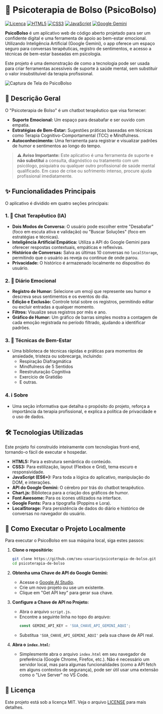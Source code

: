 # 🧠 Psicoterapia de Bolso (PsicoBolso)

[![Licença](https://img.shields.io/badge/licença-MIT-blue.svg)](https://opensource.org/licenses/MIT)
[![HTML5](https://img.shields.io/badge/HTML5-E34F26?style=for-the-badge&logo=html5&logoColor=white)](https://developer.mozilla.org/pt-BR/docs/Web/HTML)
[![CSS3](https://img.shields.io/badge/CSS3-1572B6?style=for-the-badge&logo=css3&logoColor=white)](https://developer.mozilla.org/pt-BR/docs/Web/CSS)
[![JavaScript](https://img.shields.io/badge/JavaScript-F7DF1E?style=for-the-badge&logo=javascript&logoColor=black)](https://developer.mozilla.org/pt-BR/docs/Web/JavaScript)
[![Google Gemini](https://img.shields.io/badge/Google%20Gemini-4285F4?style=for-the-badge&logo=google&logoColor=white)](https://ai.google.dev/)

**PsicoBolso** é um aplicativo web de código aberto projetado para ser um confidente digital e uma ferramenta de apoio ao bem-estar emocional. Utilizando Inteligência Artificial (Google Gemini), o app oferece um espaço seguro para conversas terapêuticas, registro de sentimentos, e acesso a técnicas de bem-estar baseadas em psicologia.

Este projeto é uma demonstração de como a tecnologia pode ser usada para criar ferramentas acessíveis de suporte à saúde mental, sem substituir o valor insubstituível da terapia profissional.

![Captura de Tela do PsicoBolso](https://i.imgur.com/your-screenshot-url.png) <!-- SUBSTITUA PELO LINK DA SUA CAPTURA DE TELA -->

## 📜 Descrição Geral

O "Psicoterapia de Bolso" é um chatbot terapêutico que visa fornecer:
*   **Suporte Emocional:** Um espaço para desabafar e ser ouvido com empatia.
*   **Estratégias de Bem-Estar:** Sugestões práticas baseadas em técnicas como Terapia Cognitivo-Comportamental (TCC) e Mindfulness.
*   **Autoconhecimento:** Uma ferramenta para registrar e visualizar padrões de humor e sentimentos ao longo do tempo.

> **⚠️ Aviso Importante:** Este aplicativo é uma ferramenta de suporte e **não substitui** a consulta, diagnóstico ou tratamento com um psicólogo, psiquiatra ou qualquer outro profissional de saúde mental qualificado. Em caso de crise ou sofrimento intenso, procure ajuda profissional imediatamente.

## ✨ Funcionalidades Principais

O aplicativo é dividido em quatro seções principais:

### 1. 💬 Chat Terapêutico (IA)
*   **Dois Modos de Conversa:** O usuário pode escolher entre "Desabafar" (foco em escuta ativa e validação) ou "Buscar Soluções" (foco em estratégias e técnicas).
*   **Inteligência Artificial Empática:** Utiliza a API do Google Gemini para oferecer respostas contextuais, empáticas e reflexivas.
*   **Histórico de Conversas:** Salva as últimas 10 conversas no `localStorage`, permitindo que o usuário as reveja ou continue de onde parou.
*   **Privacidade:** O histórico é armazenado localmente no dispositivo do usuário.

### 2. 📓 Diário Emocional
*   **Registro de Humor:** Selecione um emoji que represente seu humor e descreva seus sentimentos e os eventos do dia.
*   **Edição e Exclusão:** Controle total sobre os registros, permitindo editar ou excluir entradas a qualquer momento.
*   **Filtros:** Visualize seus registros por mês e ano.
*   **Gráfico de Humor:** Um gráfico de barras simples mostra a contagem de cada emoção registrada no período filtrado, ajudando a identificar padrões.

### 3. 🧘 Técnicas de Bem-Estar
*   Uma biblioteca de técnicas rápidas e práticas para momentos de ansiedade, tristeza ou sobrecarga, incluindo:
    *   Respiração Diafragmática
    *   Mindfulness de 5 Sentidos
    *   Reestruturação Cognitiva
    *   Exercício de Gratidão
    *   E outras.

### 4. ℹ️ Sobre
*   Uma seção informativa que detalha o propósito do projeto, reforça a importância da terapia profissional, e explica a política de privacidade e o uso de dados.

## 🛠️ Tecnologias Utilizadas

Este projeto foi construído inteiramente com tecnologias front-end, tornando-o fácil de executar e hospedar.

*   **HTML5:** Para a estrutura semântica do conteúdo.
*   **CSS3:** Para estilização, layout (Flexbox e Grid), tema escuro e responsividade.
*   **JavaScript (ES6+):** Para toda a lógica do aplicativo, manipulação do DOM, e interações.
*   **API do Google Gemini:** O cérebro por trás do chatbot terapêutico.
*   **Chart.js:** Biblioteca para a criação dos gráficos de humor.
*   **Font Awesome:** Para os ícones utilizados na interface.
*   **Google Fonts:** Para a tipografia (Poppins e Lora).
*   **LocalStorage:** Para persistência de dados do diário e histórico de conversas no navegador do usuário.

## 🚀 Como Executar o Projeto Localmente

Para executar o PsicoBolso em sua máquina local, siga estes passos:

1.  **Clone o repositório:**
    ```bash
    git clone https://github.com/seu-usuario/psicoterapia-de-bolso.git
    cd psicoterapia-de-bolso
    ```

2.  **Obtenha uma Chave de API do Google Gemini:**
    *   Acesse o [Google AI Studio](https://aistudio.google.com/).
    *   Crie um novo projeto ou use um existente.
    *   Clique em "Get API key" para gerar sua chave.

3.  **Configure a Chave de API no Projeto:**
    *   Abra o arquivo `script.js`.
    *   Encontre a seguinte linha no topo do arquivo:
        ```javascript
        const GEMINI_API_KEY = 'SUA_CHAVE_API_GEMINI_AQUI';
        ```
    *   Substitua `'SUA_CHAVE_API_GEMINI_AQUI'` pela sua chave de API real.

4.  **Abra o `index.html`:**
    *   Simplesmente abra o arquivo `index.html` em seu navegador de preferência (Google Chrome, Firefox, etc.). Não é necessário um servidor local, mas para algumas funcionalidades (como a API fetch em alguns contextos de segurança), pode ser útil usar uma extensão como o "Live Server" no VS Code.

## 📄 Licença

Este projeto está sob a licença MIT. Veja o arquivo [LICENSE](LICENSE.md) para mais detalhes.
